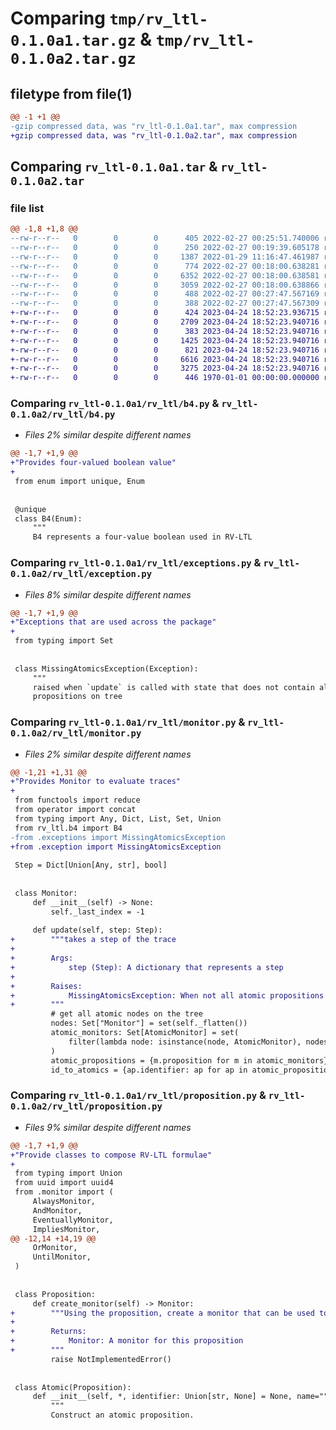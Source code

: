 # Comparing `tmp/rv_ltl-0.1.0a1.tar.gz` & `tmp/rv_ltl-0.1.0a2.tar.gz`

## filetype from file(1)

```diff
@@ -1 +1 @@
-gzip compressed data, was "rv_ltl-0.1.0a1.tar", max compression
+gzip compressed data, was "rv_ltl-0.1.0a2.tar", max compression
```

## Comparing `rv_ltl-0.1.0a1.tar` & `rv_ltl-0.1.0a2.tar`

### file list

```diff
@@ -1,8 +1,8 @@
--rw-r--r--   0        0        0      405 2022-02-27 00:25:51.740006 rv_ltl-0.1.0a1/pyproject.toml
--rw-r--r--   0        0        0      250 2022-02-27 00:19:39.605178 rv_ltl-0.1.0a1/rv_ltl/__init__.py
--rw-r--r--   0        0        0     1387 2022-01-29 11:16:47.461987 rv_ltl-0.1.0a1/rv_ltl/b4.py
--rw-r--r--   0        0        0      774 2022-02-27 00:18:00.638281 rv_ltl-0.1.0a1/rv_ltl/exceptions.py
--rw-r--r--   0        0        0     6352 2022-02-27 00:18:00.638581 rv_ltl-0.1.0a1/rv_ltl/monitor.py
--rw-r--r--   0        0        0     3059 2022-02-27 00:18:00.638866 rv_ltl-0.1.0a1/rv_ltl/proposition.py
--rw-r--r--   0        0        0      488 2022-02-27 00:27:47.567169 rv_ltl-0.1.0a1/setup.py
--rw-r--r--   0        0        0      388 2022-02-27 00:27:47.567309 rv_ltl-0.1.0a1/PKG-INFO
+-rw-r--r--   0        0        0      424 2023-04-24 18:52:23.936715 rv_ltl-0.1.0a2/pyproject.toml
+-rw-r--r--   0        0        0     2709 2023-04-24 18:52:23.940716 rv_ltl-0.1.0a2/rv_ltl/README.md
+-rw-r--r--   0        0        0      383 2023-04-24 18:52:23.940716 rv_ltl-0.1.0a2/rv_ltl/__init__.py
+-rw-r--r--   0        0        0     1425 2023-04-24 18:52:23.940716 rv_ltl-0.1.0a2/rv_ltl/b4.py
+-rw-r--r--   0        0        0      821 2023-04-24 18:52:23.940716 rv_ltl-0.1.0a2/rv_ltl/exception.py
+-rw-r--r--   0        0        0     6616 2023-04-24 18:52:23.940716 rv_ltl-0.1.0a2/rv_ltl/monitor.py
+-rw-r--r--   0        0        0     3275 2023-04-24 18:52:23.940716 rv_ltl-0.1.0a2/rv_ltl/proposition.py
+-rw-r--r--   0        0        0      446 1970-01-01 00:00:00.000000 rv_ltl-0.1.0a2/PKG-INFO
```

### Comparing `rv_ltl-0.1.0a1/rv_ltl/b4.py` & `rv_ltl-0.1.0a2/rv_ltl/b4.py`

 * *Files 2% similar despite different names*

```diff
@@ -1,7 +1,9 @@
+"Provides four-valued boolean value"
+
 from enum import unique, Enum
 
 
 @unique
 class B4(Enum):
     """
     B4 represents a four-value boolean used in RV-LTL
```

### Comparing `rv_ltl-0.1.0a1/rv_ltl/exceptions.py` & `rv_ltl-0.1.0a2/rv_ltl/exception.py`

 * *Files 8% similar despite different names*

```diff
@@ -1,7 +1,9 @@
+"Exceptions that are used across the package"
+
 from typing import Set
 
 
 class MissingAtomicsException(Exception):
     """
     raised when `update` is called with state that does not contain all atomic
     propositions on tree
```

### Comparing `rv_ltl-0.1.0a1/rv_ltl/monitor.py` & `rv_ltl-0.1.0a2/rv_ltl/monitor.py`

 * *Files 2% similar despite different names*

```diff
@@ -1,21 +1,31 @@
+"Provides Monitor to evaluate traces"
+
 from functools import reduce
 from operator import concat
 from typing import Any, Dict, List, Set, Union
 from rv_ltl.b4 import B4
-from .exceptions import MissingAtomicsException
+from .exception import MissingAtomicsException
 
 Step = Dict[Union[Any, str], bool]
 
 
 class Monitor:
     def __init__(self) -> None:
         self._last_index = -1
 
     def update(self, step: Step):
+        """takes a step of the trace
+
+        Args:
+            step (Step): A dictionary that represents a step
+
+        Raises:
+            MissingAtomicsException: When not all atomic propositions are specified
+        """
         # get all atomic nodes on the tree
         nodes: Set["Monitor"] = set(self._flatten())
         atomic_monitors: Set[AtomicMonitor] = set(
             filter(lambda node: isinstance(node, AtomicMonitor), nodes)
         )
         atomic_propositions = {m.proposition for m in atomic_monitors}
         id_to_atomics = {ap.identifier: ap for ap in atomic_propositions}
```

### Comparing `rv_ltl-0.1.0a1/rv_ltl/proposition.py` & `rv_ltl-0.1.0a2/rv_ltl/proposition.py`

 * *Files 9% similar despite different names*

```diff
@@ -1,7 +1,9 @@
+"Provide classes to compose RV-LTL formulae"
+
 from typing import Union
 from uuid import uuid4
 from .monitor import (
     AlwaysMonitor,
     AndMonitor,
     EventuallyMonitor,
     ImpliesMonitor,
@@ -12,14 +14,19 @@
     OrMonitor,
     UntilMonitor,
 )
 
 
 class Proposition:
     def create_monitor(self) -> Monitor:
+        """Using the proposition, create a monitor that can be used to evaluate a trace
+
+        Returns:
+            Monitor: A monitor for this proposition
+        """
         raise NotImplementedError()
 
 
 class Atomic(Proposition):
     def __init__(self, *, identifier: Union[str, None] = None, name="") -> None:
         """
         Construct an atomic proposition.
```

